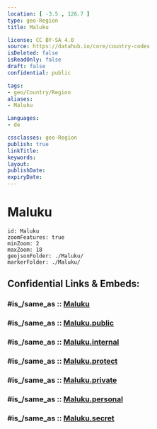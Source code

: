 ```yaml
---
location: [ -3.5 , 126.7 ] 
type: geo-Region
title: Maluku

license: CC BY-SA 4.0
source: https://datahub.io/core/country-codes
isDeleted: false
isReadOnly: false
draft: false
confidential: public

tags:
- geo/Country/Region
aliases:
- Maluku

Languages:
- de

cssclasses: geo-Region
publish: true
linkTitle: 
keywords: 
layout: 
publishDate: 
expiryDate: 
---
```


# Maluku

```leaflet
id: Maluku
zoomFeatures: true 
minZoom: 2 
maxZoom: 18
geojsonFolder: ./Maluku/
markerFolder: ./Maluku/
```


## Confidential Links & Embeds: 

### #is_/same_as :: [Maluku](/_Standards/Earth/Continent/Asia/Asia~South~East/Malay_Archipelago/Indonesia/provinces~Indonesia/Maluku.md) 

### #is_/same_as :: [Maluku.public](/_public/Earth/Continent/Asia/Asia~South~East/Malay_Archipelago/Indonesia/provinces~Indonesia/Maluku.public.md) 

### #is_/same_as :: [Maluku.internal](/_internal/Earth/Continent/Asia/Asia~South~East/Malay_Archipelago/Indonesia/provinces~Indonesia/Maluku.internal.md) 

### #is_/same_as :: [Maluku.protect](/_protect/Earth/Continent/Asia/Asia~South~East/Malay_Archipelago/Indonesia/provinces~Indonesia/Maluku.protect.md) 

### #is_/same_as :: [Maluku.private](/_private/Earth/Continent/Asia/Asia~South~East/Malay_Archipelago/Indonesia/provinces~Indonesia/Maluku.private.md) 

### #is_/same_as :: [Maluku.personal](/_personal/Earth/Continent/Asia/Asia~South~East/Malay_Archipelago/Indonesia/provinces~Indonesia/Maluku.personal.md) 

### #is_/same_as :: [Maluku.secret](/_secret/Earth/Continent/Asia/Asia~South~East/Malay_Archipelago/Indonesia/provinces~Indonesia/Maluku.secret.md)

